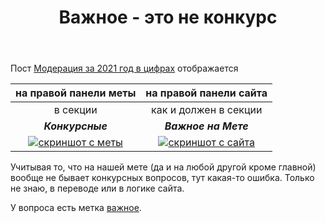 ﻿---
title: "Важное - это не конкурс"
se.owner.user_id: 178988
se.owner.display_name: "Qwertiy"
se.owner.link: "https://ru.meta.stackoverflow.com/users/178988/qwertiy"
se.link: "https://ru.meta.stackoverflow.com/questions/11890/%d0%92%d0%b0%d0%b6%d0%bd%d0%be%d0%b5-%d1%8d%d1%82%d0%be-%d0%bd%d0%b5-%d0%ba%d0%be%d0%bd%d0%ba%d1%83%d1%80%d1%81"
se.question_id: 11890
se.post_type: question
---
<p>Пост <a href="https://ru.meta.stackoverflow.com/q/11876/178988">Модерация за 2021 год в цифрах</a> отображается</p>
<div class="s-table-container">
<table class="s-table">
<thead>
<tr>
<th style="text-align: center;">на правой панели меты</th>
<th style="text-align: center;">на правой панели сайта</th>
</tr>
</thead>
<tbody>
<tr>
<td style="text-align: center;">в секции</td>
<td style="text-align: center;">как и должен в секции</td>
</tr>
<tr>
<td style="text-align: center;"><em><strong>Конкурсные</strong></em></td>
<td style="text-align: center;"><em><strong>Важное на Мете</strong></em></td>
</tr>
<tr>
<td style="text-align: center;"><a href="https://i.stack.imgur.com/ffIfj.png" rel="nofollow noreferrer"><img src="https://i.stack.imgur.com/ffIfj.png" alt="скриншот с меты" /></a></td>
<td style="text-align: center;"><a href="https://i.stack.imgur.com/QKYCu.png" rel="nofollow noreferrer"><img src="https://i.stack.imgur.com/QKYCu.png" alt="скриншот с сайта" /></a></td>
</tr>
</tbody>
</table>
</div>
<p>Учитывая то, что на нашей мете (да и на любой другой кроме главной) вообще не бывает конкурсных вопросов, тут какая-то ошибка. Только не знаю, в переводе или в логике сайта.</p>
<p>У вопроса есть метка <a href="/questions/tagged/%d0%b2%d0%b0%d0%b6%d0%bd%d0%be%d0%b5" class="post-tag moderator-tag" title="показать вопросы с меткой [важное]" rel="tag">важное</a>.</p>

